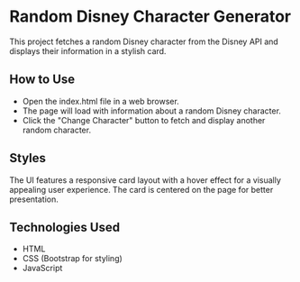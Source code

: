 # Random Disney Character Generator

This project fetches a random Disney character from the Disney API and displays their information in a stylish card.

## How to Use

- Open the index.html file in a web browser.
- The page will load with information about a random Disney character.
- Click the "Change Character" button to fetch and display another random character.
  
## Styles

The UI features a responsive card layout with a hover effect for a visually appealing user experience. The card is centered on the page for better presentation.

## Technologies Used

- HTML
- CSS (Bootstrap for styling)
- JavaScript
